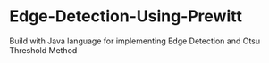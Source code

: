 # Edge-Detection-Using-Prewitt
Build with Java language for implementing Edge Detection and Otsu Threshold Method

